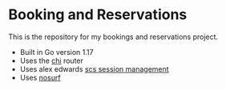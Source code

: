 # Booking and Reservations

This is the repository for my bookings and reservations project.

- Built in Go version 1.17
- Uses the [chi](github.com/go-chi/chi/v5) router
- Uses alex edwards [scs session management](github.com/alexedwards/scs/v2)
- Uses [nosurf](github.com/justinas/nosurf)
